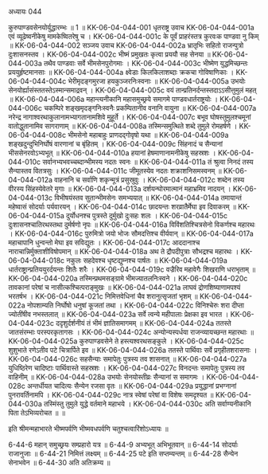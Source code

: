 अध्यायः 044

कुरुपाण्डवसेनयोर्युद्धारम्भः ॥ 1 ॥
KK-06-04-044-001	धृतराष्ट्र उवाच 
KK-06-04-044-001a	एवं व्यूढेष्वनीकेषु मामकेष्वितरेषु च ।
KK-06-04-044-001c	के पूर्वं प्राहरंस्तत्र कुरवःक पाण्डवा नु किम् ॥
KK-06-04-044-002	सञ्जय उवाच 
KK-06-04-044-002a	भ्रातृभिः सहितो राजन्पुत्रो दुःशासनस्तव ।
KK-06-04-044-002c	भीष्मं प्रमुखतः कृत्वा प्रययौ सह सेनया ॥
KK-06-04-044-003a	तथैव पाण्डवाः सर्वे भीमसेनपुरोगमाः ।
KK-06-04-044-003c	भीष्मेण युद्धमिच्छन्तः प्रययुर्हृष्टमानसाः ॥
KK-06-04-044-004a	क्ष्वेडाः किलकिलाशब्दाः क्रकचा गोविषाणिकाः ।
KK-06-04-044-004c	भेरीमृदङ्गमुरजा हयकुञ्जरनिःस्वनाः ॥
KK-06-04-044-005a	उभयोः सेनयोर्ह्यासंस्ततस्तेऽस्मान्समाद्रवन् ।
KK-06-04-044-005c	वयं तान्प्रतिनर्दन्तस्तदाऽऽसीत्तुमुलं महत् ॥
KK-06-04-044-006a	महान्त्यनीकानि महासमुच्छ्रये समागमे पाण्डवधार्तराष्ट्रयोः ।
KK-06-04-044-006c	चकम्पिरे शङ्खमृदङ्गनिःस्वनैः प्रकम्पितानीव वनानि वायुना ॥
KK-06-04-044-007a	नरेन्द्र नागाश्वरथाकुलानामभ्यागतानामशिवे मुहूर्ते ।
KK-06-04-044-007c	बभूव घोषस्तुमुलश्चमूनां वातोद्धुतानामिव सागराणाम् ॥
KK-06-04-044-008a	तस्मिन्समुत्थिते शब्दे तुमुले रोमहर्षणे ।
KK-06-04-044-008c	भीमसेनो महाबाहुः प्राणदद्गोवृषो यथा ॥
KK-06-04-044-009a	शङ्खदुन्दुभिनिर्घोषं वारणानां च बृंहितम् ।
KK-06-04-044-009c	सिंहनादं च सैन्यानां भीससेनरवोऽभ्यभूत् ॥
KK-06-04-044-010a	हयानां हेषमाणानामनीकेषु सहस्रशः ।
KK-06-04-044-010c	सर्वानभ्यभवच्चब्दान्भीमस्य नदतः स्वनः ॥
KK-06-04-044-011a	तं श्रुत्वा निनदं तस्य सैन्यास्तव वितत्रसुः ।
KK-06-04-044-011c	जीमूतस्येव नदतः शक्राशनिसमस्वनम् ॥
KK-06-04-044-012a	वाहनानि च सर्वाणि शकृन्मूत्रं प्रसुस्रुवुः ।
KK-06-04-044-012c	शब्देन तस्य वीरस्य सिंहस्येवेतरे मृगाः ॥
KK-06-04-044-013a	दर्शयन्घोरमात्मानं महाभ्रमिव नादयन् ।
KK-06-04-044-013c	विभीषयंस्तव सुतान्भीमसेनः समभ्ययात् ॥
KK-06-04-044-014a	तमायान्तं महेष्वासं सोदर्याः पर्यवारयन् ।
KK-06-04-044-014c	छादयन्तः शरव्रातैर्मेघा इव दिवाकरम् ॥
KK-06-04-044-015a	दुर्योधनश्च पुत्रस्ते दुर्मुखो दुःसहः शलः ।
KK-06-04-044-015c	दुःशासनश्चातिरथस्तथा दुर्मर्षणो नृपः ॥
KK-06-04-044-016a	विविंशतिश्चित्रसेनो विकर्णश्च महारथः ।
KK-06-04-044-016c	पुरुमित्रो जयो भोजः सौमदत्तिश्च वीर्यवान् ॥
KK-06-04-044-017a	महाचापानि धुन्वन्तो मेघा इव सविद्युतः ।
KK-06-04-044-017c	आददानाश्च नाराचान्निर्मुक्ताशीविषोपमान् ॥
KK-06-04-044-018a	अथ ते द्रौपदीपुत्राः सौभद्रश्च महारथः ।
KK-06-04-044-018c	नकुलः सहदेवश्च धृष्टद्युम्नश्च पार्षतः ॥
KK-06-04-044-019a	धार्तराष्ट्रान्प्रतिययुरर्दयन्तः शितैः शरैः ।
KK-06-04-044-019c	वज्रैरिव महावेगैः शिखराणि धराभृताम् ॥
KK-06-04-044-020a	तस्मिन्प्रथमसङ्ग्रामे भीमज्यातलनिःस्वने ।
KK-06-04-044-020c	तावकानां परेषां च नासीत्कश्चित्पराङ्मुखः ॥
KK-06-04-044-021a	लाघवं द्रोणशिष्याणामपश्यं भरतर्षभ ।
KK-06-04-044-021c	निमित्तवेधिनां चैव शरानुत्सृजतां भृशम् ॥
KK-06-04-044-022a	नोपशाम्यति निर्घोषो धनुषां कूजतां तथा ।
KK-06-04-044-022c	विनिश्चेरुः शरा दीप्ता ज्योतींषीव नभस्तलात् ॥
KK-06-04-044-023a	सर्वे त्वन्ये महीपालाः प्रेक्षका इव भारत ।
KK-06-04-044-023c	ददृशुर्दर्शनीयं तं भीमं ज्ञातिसमागमम् ॥
KK-06-04-044-024a	ततस्ते जातसंरम्भाः परस्परकृतागसः ।
KK-06-04-044-024c	अन्योन्यस्पर्धया राजन्व्यायच्छन्त महारथाः ॥
KK-06-04-044-025a	कुरुपाण्डवसेने ते हस्त्यश्वरथसङ्कुले ।
KK-06-04-044-025c	शुशुभाते रणेऽतीव पटे चित्रार्पिते इव ॥
KK-06-04-044-026a	ततस्ते पार्थिवाः सर्वे प्रगृहीतशरासनाः ।
KK-06-04-044-026c	सहसैन्याः समापेतुः पुत्रस्य तव शासनात् ॥
KK-06-04-044-027a	युधिष्ठिरेण चादिष्टाः पार्थिवास्ते सहस्रशः ।
KK-06-04-044-027c	विनदन्तः समापेतुः पुत्रस्य तव वाहिनीम् ॥
KK-06-04-044-028a	उभयोः सेनयोस्तीव्रः सैन्यानां स समागमः ।
KK-06-04-044-028c	अन्तर्धीयत चादित्यः सैन्येन रजसा वृतः ॥
KK-06-04-044-029a	प्रयुद्धानां प्रभग्नानां पुनरावर्तिनामपि ।
KK-06-04-044-029c	नात्र स्वेषां परेषां वा विशेषः समदृश्यत ॥
KK-06-04-044-030a	तस्मिंस्तु तुमुले युद्धे वर्तमाने महाभये ।
KK-06-04-044-030c	अति सर्वाण्यनीकानि पिता तेऽभिव्यरोचत ॥ ॥

इति श्रीमन्महाभारते भीष्मपर्वणि भीष्मवधपर्वणि चतुश्चत्वारिंशोऽध्यायः ॥

6-44-6 महान् समुच्छ्रयः सम्प्रहारो यत्र ॥ 6-44-9 अभ्यभूत् अभिभूतवान् ॥ 6-44-14 सोदर्याः राजानुजाः ॥ 6-44-21 निमित्तं लक्ष्यम् ॥ 6-44-25 पटे इति सप्तम्यन्तम् ॥ 6-44-28 सैन्येन सेनाभवेन ॥ 6-44-30 अति अतिक्रम्य ॥

